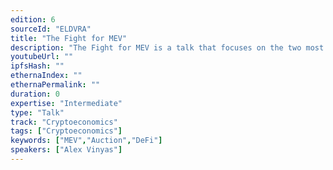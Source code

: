 ```yaml
---
edition: 6
sourceId: "ELDVRA"
title: "The Fight for MEV"
description: "The Fight for MEV is a talk that focuses on the two most \"famous\" MEV solutions designs, CowSwap and Flashbots. It will go over the differences in how each model is designed, and why each solution has made those choices (users, objectives). We will end on how we see the future at CowSwap in relation to the merge, MEV, and the overall Ethereum DeFi ecosystem."
youtubeUrl: ""
ipfsHash: ""
ethernaIndex: ""
ethernaPermalink: ""
duration: 0
expertise: "Intermediate"
type: "Talk"
track: "Cryptoeconomics"
tags: ["Cryptoeconomics"]
keywords: ["MEV","Auction","DeFi"]
speakers: ["Alex Vinyas"]
---
```

